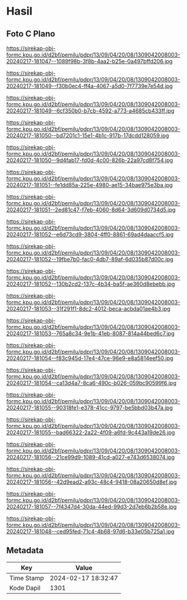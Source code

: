 # Hasil

## Foto C Plano

https://sirekap-obj-formc.kpu.go.id/d2bf/pemilu/pdpr/13/09/04/20/08/1309042008003-20240217-181047--1089f98b-3f8b-4aa2-b25e-0a497bffd206.jpg

https://sirekap-obj-formc.kpu.go.id/d2bf/pemilu/pdpr/13/09/04/20/08/1309042008003-20240217-181049--f30b0ec4-ff4a-4067-a5d0-7f7739e7e54d.jpg

https://sirekap-obj-formc.kpu.go.id/d2bf/pemilu/pdpr/13/09/04/20/08/1309042008003-20240217-181049--6cf350b0-b7cb-4592-a773-a4685cb433ff.jpg

https://sirekap-obj-formc.kpu.go.id/d2bf/pemilu/pdpr/13/09/04/20/08/1309042008003-20240217-181050--bd7201c1-15e1-4b1c-917b-17dcdd128059.jpg

https://sirekap-obj-formc.kpu.go.id/d2bf/pemilu/pdpr/13/09/04/20/08/1309042008003-20240217-181050--9d4fab17-fd0d-4c00-826b-22a97cd8f754.jpg

https://sirekap-obj-formc.kpu.go.id/d2bf/pemilu/pdpr/13/09/04/20/08/1309042008003-20240217-181051--fe1dd85a-225e-4980-ae15-34bae975e3ba.jpg

https://sirekap-obj-formc.kpu.go.id/d2bf/pemilu/pdpr/13/09/04/20/08/1309042008003-20240217-181051--2ed81c47-f7eb-4060-8d64-3d609d0734d5.jpg

https://sirekap-obj-formc.kpu.go.id/d2bf/pemilu/pdpr/13/09/04/20/08/1309042008003-20240217-181052--e6d73cd9-3804-4ff0-8861-69ad4daaccf5.jpg

https://sirekap-obj-formc.kpu.go.id/d2bf/pemilu/pdpr/13/09/04/20/08/1309042008003-20240217-181052--19fbe7b0-fac0-4db7-89af-6d035b87d00c.jpg

https://sirekap-obj-formc.kpu.go.id/d2bf/pemilu/pdpr/13/09/04/20/08/1309042008003-20240217-181052--130b2cd2-137c-4b34-ba5f-ae360d8ebebb.jpg

https://sirekap-obj-formc.kpu.go.id/d2bf/pemilu/pdpr/13/09/04/20/08/1309042008003-20240217-181053--31f291f1-8dc2-4012-beca-acbda01ae4b3.jpg

https://sirekap-obj-formc.kpu.go.id/d2bf/pemilu/pdpr/13/09/04/20/08/1309042008003-20240217-181053--765a8c34-9e1b-41eb-8087-814a44bed6c7.jpg

https://sirekap-obj-formc.kpu.go.id/d2bf/pemilu/pdpr/13/09/04/20/08/1309042008003-20240217-181054--f83c945d-17e4-47ce-96e9-e8a5814eef50.jpg

https://sirekap-obj-formc.kpu.go.id/d2bf/pemilu/pdpr/13/09/04/20/08/1309042008003-20240217-181054--ca13d4a7-8ca6-490c-b026-059bc90599f6.jpg

https://sirekap-obj-formc.kpu.go.id/d2bf/pemilu/pdpr/13/09/04/20/08/1309042008003-20240217-181055--90318fe1-e378-41cc-9797-be5bbd03b47a.jpg

https://sirekap-obj-formc.kpu.go.id/d2bf/pemilu/pdpr/13/09/04/20/08/1309042008003-20240217-181055--bad66322-2a22-4f09-a6fd-9c443a19de26.jpg

https://sirekap-obj-formc.kpu.go.id/d2bf/pemilu/pdpr/13/09/04/20/08/1309042008003-20240217-181056--21ce99d9-1089-41cd-a027-e743d6538074.jpg

https://sirekap-obj-formc.kpu.go.id/d2bf/pemilu/pdpr/13/09/04/20/08/1309042008003-20240217-181056--42d9ead2-a93c-48c4-9418-08a20650d8ef.jpg

https://sirekap-obj-formc.kpu.go.id/d2bf/pemilu/pdpr/13/09/04/20/08/1309042008003-20240217-181057--7f4347d4-30da-44ed-99d3-2d7eb6b2b58e.jpg

https://sirekap-obj-formc.kpu.go.id/d2bf/pemilu/pdpr/13/09/04/20/08/1309042008003-20240217-181048--ced95fed-71c4-4b68-97d6-b33e05b725a1.jpg


## Metadata

| Key        | Value               |
| ---------- | ------------------- |
| Time Stamp | 2024-02-17 18:32:47 |
| Kode Dapil | 1301                |



